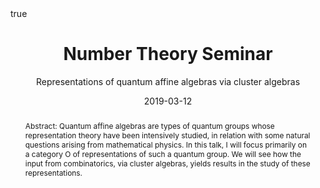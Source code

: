 ﻿---
subtitle: Representations of quantum affine algebras via cluster algebras
title: Number Theory Seminar
event_url: https://mathematik.univie.ac.at/forschung/seminare/number-theory-seminar/nachrichtenvolldarstellung-se/news/representations-of-quantum-affine-algebras-via-cluster-algebras/?no_cache=1&tx_news_pi1%5Bcontroller%5D=News&tx_news_pi1%5Baction%5D=detail&cHash=cd1ab8b726e102f5ace5fb43f5067e69

location: Universität Wien
address:
#  street: 450 Serra Mall
  city: Vienna
#  region: CA
#  postcode: '94305'
  country: Austria

#summary: An example talk using Academic's Markdown slides feature.
abstract: "Abstract: Quantum affine algebras are types of quantum groups whose representation theory have been intensively studied, in relation with some natural questions arising from mathematical physics.  In this talk, I will focus primarily on a category O of representations of such a quantum group. We will see how the input from combinatorics, via cluster algebras, yields results in the study of these representations."

# Talk start and end times.
#   End time can optionally be hidden by prefixing the line with `#`.
date: "2019-03-12"
#date_end: "2030-06-01T15:00:00Z"
all_day: true

# Schedule page publish date (NOT talk date).
publishDate: "2019-03-12"

authors: []
tags: []

# Is this a featured talk? (true/false)
featured: false

image:
  caption: 'Image credit: [**Unsplash**](https://unsplash.com/photos/bzdhc5b3Bxs)'
  focal_point: Right

links:
# - icon: twitter
#  icon_pack: fab
#  name: Follow
#  url: https://twitter.com/georgecushen
url_code: ""
url_pdf: ""
url_slides: ""
url_video: ""

# Markdown Slides (optional).
#   Associate this talk with Markdown slides.
#   Simply enter your slide deck's filename without extension.
#   E.g. `slides = "example-slides"` references `content/slides/example-slides.md`.
#   Otherwise, set `slides = ""`.
slides :

# Projects (optional).
#   Associate this post with one or more of your projects.
#   Simply enter your project's folder or file name without extension.
#   E.g. `projects = ["internal-project"]` references `content/project/deep-learning/index.md`.
#   Otherwise, set `projects = []`.
projects :

# Enable math on this page?
math: true
---


